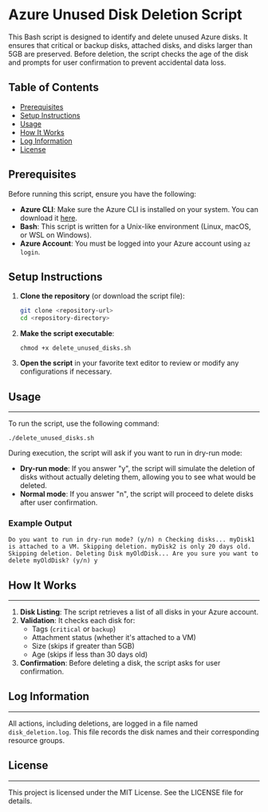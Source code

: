 # Azure Unused Disk Deletion Script

This Bash script is designed to identify and delete unused Azure disks. It ensures that critical or backup disks, attached disks, and disks larger than 5GB are preserved. Before deletion, the script checks the age of the disk and prompts for user confirmation to prevent accidental data loss.

## Table of Contents

- [Prerequisites](#prerequisites)
- [Setup Instructions](#setup-instructions)
- [Usage](#usage)
- [How It Works](#how-it-works)
- [Log Information](#log-information)
- [License](#license)

## Prerequisites

Before running this script, ensure you have the following:

- **Azure CLI**: Make sure the Azure CLI is installed on your system. You can download it [here](https://docs.microsoft.com/en-us/cli/azure/install-azure-cli).
- **Bash**: This script is written for a Unix-like environment (Linux, macOS, or WSL on Windows).
- **Azure Account**: You must be logged into your Azure account using `az login`.

## Setup Instructions

1. **Clone the repository** (or download the script file):

   ```bash
   git clone <repository-url>
   cd <repository-directory>

   ```

2. **Make the script executable**:

   `chmod +x delete_unused_disks.sh`

3. **Open the script** in your favorite text editor to review or modify any configurations if necessary.

## Usage

---

To run the script, use the following command:

`./delete_unused_disks.sh`

During execution, the script will ask if you want to run in dry-run mode:

- **Dry-run mode**: If you answer "y", the script will simulate the deletion of disks without actually deleting them, allowing you to see what would be deleted.
- **Normal mode**: If you answer "n", the script will proceed to delete disks after user confirmation.

### Example Output

`Do you want to run in dry-run mode? (y/n) n
Checking disks...
myDisk1 is attached to a VM. Skipping deletion.
myDisk2 is only 20 days old. Skipping deletion.
Deleting Disk myOldDisk...
Are you sure you want to delete myOldDisk? (y/n) y`

## How It Works

---

1.  **Disk Listing**: The script retrieves a list of all disks in your Azure account.
2.  **Validation**: It checks each disk for:
    - Tags (`critical` or `backup`)
    - Attachment status (whether it's attached to a VM)
    - Size (skips if greater than 5GB)
    - Age (skips if less than 30 days old)
3.  **Confirmation**: Before deleting a disk, the script asks for user confirmation.

## Log Information

---

All actions, including deletions, are logged in a file named `disk_deletion.log`. This file records the disk names and their corresponding resource groups.

## License

---

This project is licensed under the MIT License. See the LICENSE file for details.
